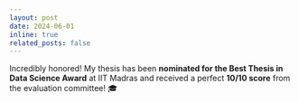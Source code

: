 ```yaml
---
layout: post
date: 2024-06-01
inline: true
related_posts: false
---
```


Incredibly honored! My thesis has been <strong>nominated for the Best Thesis in Data Science Award</strong> at IIT Madras and received a perfect <strong>10/10 score</strong> from the evaluation committee! 🎓
